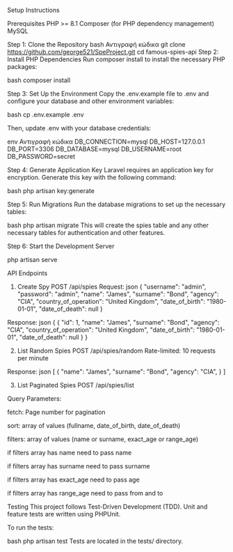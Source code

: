 Setup Instructions

Prerequisites
PHP >= 8.1
Composer (for PHP dependency management)
MySQL

Step 1: Clone the Repository
bash
Αντιγραφή κώδικα
git clone https://github.com/george521/SpeProject.git
cd famous-spies-api
Step 2: Install PHP Dependencies
Run composer install to install the necessary PHP packages:

bash
composer install

Step 3: Set Up the Environment
Copy the .env.example file to .env and configure your database and other environment variables:

bash
cp .env.example .env

Then, update .env with your database credentials:

env
Αντιγραφή κώδικα
DB_CONNECTION=mysql
DB_HOST=127.0.0.1
DB_PORT=3306
DB_DATABASE=mysql
DB_USERNAME=root
DB_PASSWORD=secret

Step 4: Generate Application Key
Laravel requires an application key for encryption. Generate this key with the following command:

bash
php artisan key:generate

Step 5: Run Migrations
Run the database migrations to set up the necessary tables:

bash
php artisan migrate
This will create the spies table and any other necessary tables for authentication and other features.

Step 6: Start the Development Server

php artisan serve


API Endpoints

1. Create Spy
POST /api/spies
Request:
json
{
  "username": "admin",
  "password": "admin",
  "name": "James",
  "surname": "Bond",
  "agency": "CIA",
  "country_of_operation": "United Kingdom",
  "date_of_birth": "1980-01-01",
  "date_of_death": null
}

Response:
json
{
  {
    "id": 1,
    "name": "James",
    "surname": "Bond",
    "agency": "CIA",
    "country_of_operation": "United Kingdom",
    "date_of_birth": "1980-01-01",
    "date_of_death": null
  }
}

2. List Random Spies
POST /api/spies/random
Rate-limited: 10 requests per minute

Response:
json
[
  {
    "name": "James",
    "surname": "Bond",
    "agency": "CIA",
  }
]

3. List Paginated Spies
POST /api/spies/list

Query Parameters:

fetch: Page number for pagination

sort: array of values (fullname, date_of_birth, date_of_death)

filters: array of values (name or surname, exact_age or range_age)

if filters array has name need to pass name

if filters array has surname need to pass surname

if filters array has exact_age need to pass age

if filters array has range_age need to pass from and to

Testing
This project follows Test-Driven Development (TDD). Unit and feature tests are written using PHPUnit.

To run the tests:

bash
php artisan test
Tests are located in the tests/ directory.
